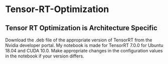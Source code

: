 # Tensor-RT-Optimization
## Tensor RT Optimization is Architecture Specific

Download the .deb file of the appropriate version of TensorRT from the Nvidia developer portal. My notebook is made for TensorRT 7.0.0 for Ubuntu 18.04 and CUDA 10.0. Make appropriate changes in the configuration values in the notebook if your version differs.
